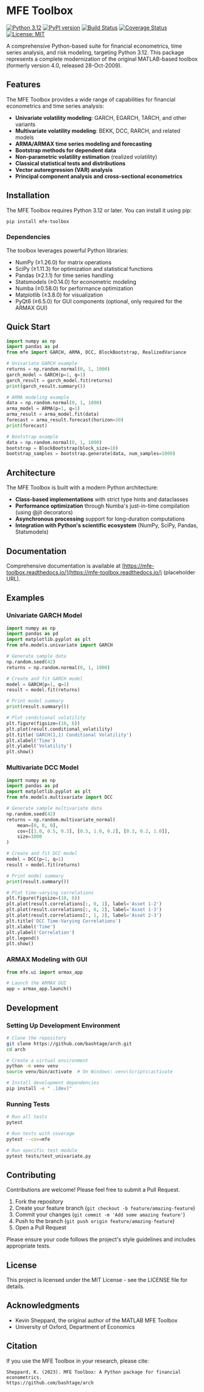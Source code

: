 # MFE Toolbox
[![Python 3.12](https://img.shields.io/badge/python-3.12-blue.svg)](https://www.python.org/downloads/release/python-3120/)
[![PyPI version](https://badge.fury.io/py/mfe-toolbox.svg)](https://badge.fury.io/py/mfe-toolbox)
[![Build Status](https://github.com/bashtage/arch/workflows/Build/badge.svg)](https://github.com/bashtage/arch/actions)
[![Coverage Status](https://codecov.io/gh/bashtage/arch/branch/main/graph/badge.svg)](https://codecov.io/gh/bashtage/arch)
[![License: MIT](https://img.shields.io/badge/License-MIT-yellow.svg)](https://opensource.org/licenses/MIT)

A comprehensive Python-based suite for financial econometrics, time series analysis, and risk modeling, targeting Python 3.12. This package represents a complete modernization of the original MATLAB-based toolbox (formerly version 4.0, released 28-Oct-2009).

## Features

The MFE Toolbox provides a wide range of capabilities for financial econometrics and time series analysis:

- **Univariate volatility modeling**: GARCH, EGARCH, TARCH, and other variants
- **Multivariate volatility modeling**: BEKK, DCC, RARCH, and related models
- **ARMA/ARMAX time series modeling and forecasting**
- **Bootstrap methods for dependent data**
- **Non-parametric volatility estimation** (realized volatility)
- **Classical statistical tests and distributions**
- **Vector autoregression (VAR) analysis**
- **Principal component analysis and cross-sectional econometrics**

## Installation

The MFE Toolbox requires Python 3.12 or later. You can install it using pip:

```bash
pip install mfe-toolbox
```

### Dependencies

The toolbox leverages powerful Python libraries:

- NumPy (≥1.26.0) for matrix operations
- SciPy (≥1.11.3) for optimization and statistical functions
- Pandas (≥2.1.1) for time series handling
- Statsmodels (≥0.14.0) for econometric modeling
- Numba (≥0.58.0) for performance optimization
- Matplotlib (≥3.8.0) for visualization
- PyQt6 (≥6.5.0) for GUI components (optional, only required for the ARMAX GUI)

## Quick Start

```python
import numpy as np
import pandas as pd
from mfe import GARCH, ARMA, DCC, BlockBootstrap, RealizedVariance

# Univariate GARCH example
returns = np.random.normal(0, 1, 1000)
garch_model = GARCH(p=1, q=1)
garch_result = garch_model.fit(returns)
print(garch_result.summary())

# ARMA modeling example
data = np.random.normal(0, 1, 1000)
arma_model = ARMA(p=1, q=1)
arma_result = arma_model.fit(data)
forecast = arma_result.forecast(horizon=10)
print(forecast)

# Bootstrap example
data = np.random.normal(0, 1, 1000)
bootstrap = BlockBootstrap(block_size=10)
bootstrap_samples = bootstrap.generate(data, num_samples=1000)
```

## Architecture

The MFE Toolbox is built with a modern Python architecture:

- **Class-based implementations** with strict type hints and dataclasses
- **Performance optimization** through Numba's just-in-time compilation (using @jit decorators)
- **Asynchronous processing** support for long-duration computations
- **Integration with Python's scientific ecosystem** (NumPy, SciPy, Pandas, Statsmodels)

## Documentation

Comprehensive documentation is available at [https://mfe-toolbox.readthedocs.io/](https://mfe-toolbox.readthedocs.io/) (placeholder URL).

## Examples

### Univariate GARCH Model

```python
import numpy as np
import pandas as pd
import matplotlib.pyplot as plt
from mfe.models.univariate import GARCH

# Generate sample data
np.random.seed(42)
returns = np.random.normal(0, 1, 1000)

# Create and fit GARCH model
model = GARCH(p=1, q=1)
result = model.fit(returns)

# Print model summary
print(result.summary())

# Plot conditional volatility
plt.figure(figsize=(10, 6))
plt.plot(result.conditional_volatility)
plt.title('GARCH(1,1) Conditional Volatility')
plt.xlabel('Time')
plt.ylabel('Volatility')
plt.show()
```

### Multivariate DCC Model

```python
import numpy as np
import pandas as pd
import matplotlib.pyplot as plt
from mfe.models.multivariate import DCC

# Generate sample multivariate data
np.random.seed(42)
returns = np.random.multivariate_normal(
    mean=[0, 0, 0], 
    cov=[[1.0, 0.5, 0.3], [0.5, 1.0, 0.2], [0.3, 0.2, 1.0]], 
    size=1000
)

# Create and fit DCC model
model = DCC(p=1, q=1)
result = model.fit(returns)

# Print model summary
print(result.summary())

# Plot time-varying correlations
plt.figure(figsize=(10, 6))
plt.plot(result.correlations[:, 0, 1], label='Asset 1-2')
plt.plot(result.correlations[:, 0, 2], label='Asset 1-3')
plt.plot(result.correlations[:, 1, 2], label='Asset 2-3')
plt.title('DCC Time-Varying Correlations')
plt.xlabel('Time')
plt.ylabel('Correlation')
plt.legend()
plt.show()
```

### ARMAX Modeling with GUI

```python
from mfe.ui import armax_app

# Launch the ARMAX GUI
app = armax_app.launch()
```

## Development

### Setting Up Development Environment

```bash
# Clone the repository
git clone https://github.com/bashtage/arch.git
cd arch

# Create a virtual environment
python -m venv venv
source venv/bin/activate  # On Windows: venv\Scripts\activate

# Install development dependencies
pip install -e " .[dev]"
```

### Running Tests

```bash
# Run all tests
pytest

# Run tests with coverage
pytest --cov=mfe

# Run specific test module
pytest tests/test_univariate.py
```

## Contributing

Contributions are welcome! Please feel free to submit a Pull Request.

1. Fork the repository
2. Create your feature branch (`git checkout -b feature/amazing-feature`)
3. Commit your changes (`git commit -m 'Add some amazing feature'`)
4. Push to the branch (`git push origin feature/amazing-feature`)
5. Open a Pull Request

Please ensure your code follows the project's style guidelines and includes appropriate tests.

## License

This project is licensed under the MIT License - see the LICENSE file for details.

## Acknowledgments

- Kevin Sheppard, the original author of the MATLAB MFE Toolbox
- University of Oxford, Department of Economics

## Citation

If you use the MFE Toolbox in your research, please cite:

```
Sheppard, K. (2023). MFE Toolbox: A Python package for financial econometrics.
https://github.com/bashtage/arch
```
